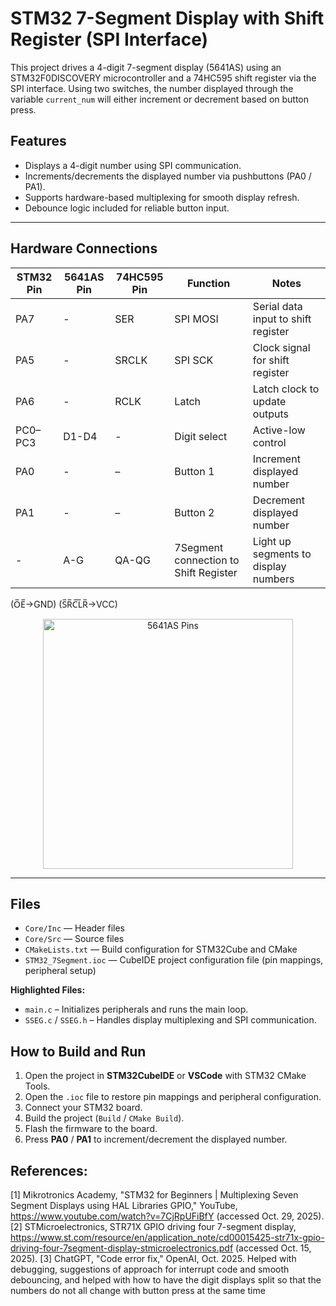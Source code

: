 # STM32 7-Segment Display with Shift Register (SPI Interface)

This project drives a 4-digit 7-segment display (5641AS) using an STM32F0DISCOVERY microcontroller
and a 74HC595 shift register via the SPI interface. Using two switches, the number displayed
through the variable `current_num` will either increment or decrement based on button press.

## Features
- Displays a 4-digit number using SPI communication.
- Increments/decrements the displayed number via pushbuttons (PA0 / PA1).
- Supports hardware-based multiplexing for smooth display refresh.
- Debounce logic included for reliable button input.

---

## Hardware Connections

| STM32 Pin | 5641AS Pin | 74HC595 Pin | Function | Notes |
|-----------|------------|-------------|----------|-------|
| PA7       | -         | SER         | SPI MOSI | Serial data input to shift register |
| PA5       | -         | SRCLK       | SPI SCK  | Clock signal for shift register |
| PA6       | -         | RCLK        | Latch    | Latch clock to update outputs |
| PC0–PC3   | D1-D4     | -           | Digit select | Active-low control     |
| PA0       | -         | –           | Button 1 | Increment displayed number |
| PA1       | -         | –           | Button 2 | Decrement displayed number |
| -         | A-G       | QA-QG       | 7Segment connection to Shift Register | Light up segments to display numbers |

(O̅E̅->GND)
(S̅R̅C̅L̅R̅->VCC)
<div align="center">
  <img src="https://cdn.discordapp.com/attachments/717497591205462036/1433346517057536021/image.png?ex=69045b77&is=690309f7&hm=5b2bbcaf581f086bf9799a11819ca4055cf773ad94b1d305a2c150fcf32691f6" alt="5641AS Pins" width="400"/>
</div>

---

## Files

- `Core/Inc` — Header files
- `Core/Src` — Source files
- `CMakeLists.txt` — Build configuration for STM32Cube and CMake
- `STM32_7Segment.ioc` — CubeIDE project configuration file (pin mappings, peripheral setup)

**Highlighted Files:**
- `main.c` – Initializes peripherals and runs the main loop.
- `SSEG.c` / `SSEG.h` – Handles display multiplexing and SPI communication.

## How to Build and Run

1. Open the project in **STM32CubeIDE** or **VSCode** with STM32 CMake Tools.
2. Open the `.ioc` file to restore pin mappings and peripheral configuration.
3. Connect your STM32 board.
4. Build the project (`Build` / `CMake Build`).
5. Flash the firmware to the board.
6. Press **PA0** / **PA1** to increment/decrement the displayed number.

## References:
[1] Mikrotronics Academy, "STM32 for Beginners | Multiplexing Seven Segment Displays using HAL Libraries GPIO," YouTube, https://www.youtube.com/watch?v=7CjRpUFiBfY (accessed Oct. 29, 2025). 
[2] STMicroelectronics, STR71X GPIO driving four 7-segment display, https://www.st.com/resource/en/application_note/cd00015425-str71x-gpio-driving-four-7segment-display-stmicroelectronics.pdf (accessed Oct. 15, 2025). 
[3] ChatGPT, "Code error fix," OpenAI, Oct. 2025. 
Helped with debugging, suggestions of approach for interrupt code and smooth debouncing, and helped with how to have the digit displays split so that the numbers do not all change with button press at the same time
